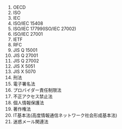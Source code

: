 1. OECD
2. ISO
3. IEC
4. ISO/IEC 15408
5. ISO/IEC 17799(ISO/IEC 27002)
6. ISO/IEC 27001
7. IETF
8. RFC
9. JIS Q 15001
10. JIS Q 27001
11. JIS Q 27002
12. JIS X 5051
13. JIS X 5070
14. 刑法
15. 電子署名法
16. プロバイダー責任制限法
17. 不正アクセス禁止法
18. 個人情報保護法
19. 著作権法
20. IT基本法(高度情報通信ネットワーク社会形成基本法)
21. 迷惑メール関連法
